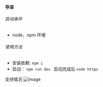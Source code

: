 #### 导语
###### 启动条件
 - node，npm 环境 
###### 使用方法
- 安装依赖: `npm i`
- 启动：  `npm run dev ` 启动完成后 ` node https `



支持情况
![image](https://www.zego.im/static/docs/Pics/Web/ZegoLiveRoom/ZegoLiveRoom-IntegrationGuide/form.png?v=201859172)



  

 

 



